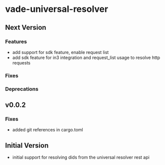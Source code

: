 # vade-universal-resolver

## Next Version

### Features
- add support for sdk feature, enable request list
- add sdk feature for in3 integration and request_list usage to resolve http requests

### Fixes

### Deprecations

## v0.0.2
### Fixes
- added git references in cargo.toml

## Initial Version

- initial support for resolving dids from the universal resolver rest api
